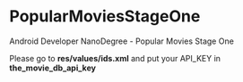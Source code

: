 # PopularMoviesStageOne
Android Developer NanoDegree - Popular Movies Stage One 

Please go to **res/values/ids.xml** and put your API_KEY in **the_movie_db_api_key**
